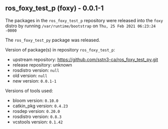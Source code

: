 ## ros_foxy_test_p (foxy) - 0.0.1-1

The packages in the `ros_foxy_test_p` repository were released into the `foxy` distro by running `/var/runtime/bootstrap` on `Thu, 25 Feb 2021 06:23:24 -0000`

The `ros_foxy_test_py` package was released.

Version of package(s) in repository `ros_foxy_test_p`:

- upstream repository: https://github.com/sstn3-ca/ros_foxy_test_py.git
- release repository: unknown
- rosdistro version: `null`
- old version: `null`
- new version: `0.0.1-1`

Versions of tools used:

- bloom version: `0.10.0`
- catkin_pkg version: `0.4.23`
- rosdep version: `0.20.0`
- rosdistro version: `0.8.3`
- vcstools version: `0.1.42`


